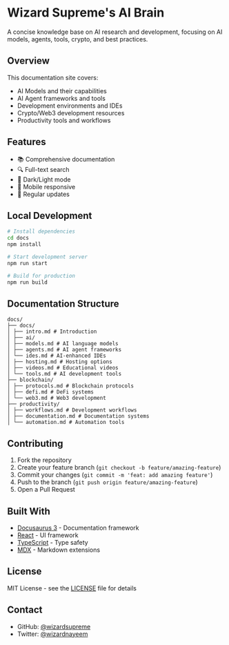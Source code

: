 # Wizard Supreme's AI Brain

A concise knowledge base on AI research and development, focusing on AI models, agents, tools, crypto, and best practices.

## Overview

This documentation site covers:
- AI Models and their capabilities
- AI Agent frameworks and tools
- Development environments and IDEs
- Crypto/Web3 development resources
- Productivity tools and workflows

## Features

- 📚 Comprehensive documentation
- 🔍 Full-text search
- 🌙 Dark/Light mode
- 📱 Mobile responsive
- 🔄 Regular updates

## Local Development
```bash
# Install dependencies
cd docs
npm install

# Start development server
npm run start

# Build for production
npm run build
```
## Documentation Structure

```
docs/   
├── docs/
│ ├── intro.md # Introduction
│ ├── ai/
│ ├── models.md # AI language models
│ ├── agents.md # AI agent frameworks
│ └── ides.md # AI-enhanced IDEs
│ ├── hosting.md # Hosting options
│ ├── videos.md # Educational videos
│ └── tools.md # AI development tools
├── blockchain/
│ ├── protocols.md # Blockchain protocols
│ ├── defi.md # DeFi systems
│ └── web3.md # Web3 development
├── productivity/
│ ├── workflows.md # Development workflows
│ ├── documentation.md # Documentation systems
│ └── automation.md # Automation tools
```

## Contributing

1. Fork the repository
2. Create your feature branch (`git checkout -b feature/amazing-feature`)
3. Commit your changes (`git commit -m 'feat: add amazing feature'`)
4. Push to the branch (`git push origin feature/amazing-feature`)
5. Open a Pull Request

## Built With

- [Docusaurus 3](https://docusaurus.io/) - Documentation framework
- [React](https://reactjs.org/) - UI framework
- [TypeScript](https://www.typescriptlang.org/) - Type safety
- [MDX](https://mdxjs.com/) - Markdown extensions

## License

MIT License - see the [LICENSE](LICENSE) file for details

## Contact

- GitHub: [@wizardsupreme](https://github.com/wizardsupreme)
- Twitter: [@wizardnayeem](https://twitter.com/wizardnayeem)
